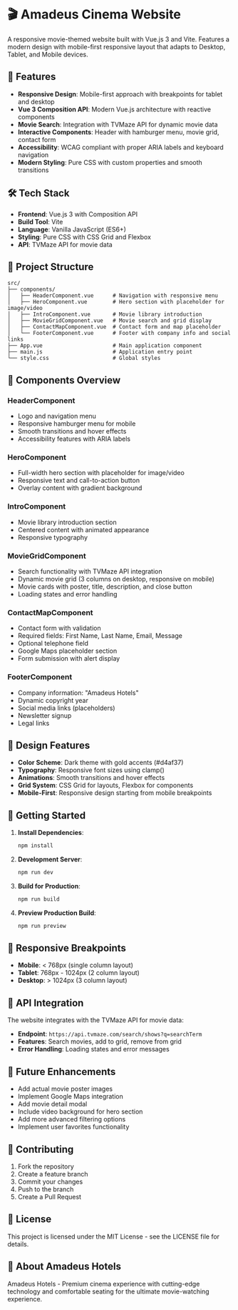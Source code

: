 # 🎬 Amadeus Cinema Website

A responsive movie-themed website built with Vue.js 3 and Vite. Features a modern design with mobile-first responsive layout that adapts to Desktop, Tablet, and Mobile devices.

## 🚀 Features

- **Responsive Design**: Mobile-first approach with breakpoints for tablet and desktop
- **Vue 3 Composition API**: Modern Vue.js architecture with reactive components
- **Movie Search**: Integration with TVMaze API for dynamic movie data
- **Interactive Components**: Header with hamburger menu, movie grid, contact form
- **Accessibility**: WCAG compliant with proper ARIA labels and keyboard navigation
- **Modern Styling**: Pure CSS with custom properties and smooth transitions

## 🛠️ Tech Stack

- **Frontend**: Vue.js 3 with Composition API
- **Build Tool**: Vite
- **Language**: Vanilla JavaScript (ES6+)
- **Styling**: Pure CSS with CSS Grid and Flexbox
- **API**: TVMaze API for movie data

## 📁 Project Structure

```
src/
├── components/
│   ├── HeaderComponent.vue      # Navigation with responsive menu
│   ├── HeroComponent.vue        # Hero section with placeholder for image/video
│   ├── IntroComponent.vue       # Movie library introduction
│   ├── MovieGridComponent.vue   # Movie search and grid display
│   ├── ContactMapComponent.vue  # Contact form and map placeholder
│   └── FooterComponent.vue      # Footer with company info and social links
├── App.vue                      # Main application component
├── main.js                      # Application entry point
└── style.css                    # Global styles
```

## 🎯 Components Overview

### HeaderComponent
- Logo and navigation menu
- Responsive hamburger menu for mobile
- Smooth transitions and hover effects
- Accessibility features with ARIA labels

### HeroComponent
- Full-width hero section with placeholder for image/video
- Responsive text and call-to-action button
- Overlay content with gradient background

### IntroComponent
- Movie library introduction section
- Centered content with animated appearance
- Responsive typography

### MovieGridComponent
- Search functionality with TVMaze API integration
- Dynamic movie grid (3 columns on desktop, responsive on mobile)
- Movie cards with poster, title, description, and close button
- Loading states and error handling

### ContactMapComponent
- Contact form with validation
- Required fields: First Name, Last Name, Email, Message
- Optional telephone field
- Google Maps placeholder section
- Form submission with alert display

### FooterComponent
- Company information: "Amadeus Hotels"
- Dynamic copyright year
- Social media links (placeholders)
- Newsletter signup
- Legal links

## 🎨 Design Features

- **Color Scheme**: Dark theme with gold accents (#d4af37)
- **Typography**: Responsive font sizes using clamp()
- **Animations**: Smooth transitions and hover effects
- **Grid System**: CSS Grid for layouts, Flexbox for components
- **Mobile-First**: Responsive design starting from mobile breakpoints

## 🚀 Getting Started

1. **Install Dependencies**:
   ```bash
   npm install
   ```

2. **Development Server**:
   ```bash
   npm run dev
   ```

3. **Build for Production**:
   ```bash
   npm run build
   ```

4. **Preview Production Build**:
   ```bash
   npm run preview
   ```

## 📱 Responsive Breakpoints

- **Mobile**: < 768px (single column layout)
- **Tablet**: 768px - 1024px (2 column layout)
- **Desktop**: > 1024px (3 column layout)

## 🔌 API Integration

The website integrates with the TVMaze API for movie data:
- **Endpoint**: `https://api.tvmaze.com/search/shows?q=searchTerm`
- **Features**: Search movies, add to grid, remove from grid
- **Error Handling**: Loading states and error messages

## 🎯 Future Enhancements

- Add actual movie poster images
- Implement Google Maps integration
- Add movie detail modal
- Include video background for hero section
- Add more advanced filtering options
- Implement user favorites functionality

## 🤝 Contributing

1. Fork the repository
2. Create a feature branch
3. Commit your changes
4. Push to the branch
5. Create a Pull Request

## 📄 License

This project is licensed under the MIT License - see the LICENSE file for details.

## 🏢 About Amadeus Hotels

Amadeus Hotels - Premium cinema experience with cutting-edge technology and comfortable seating for the ultimate movie-watching experience.
